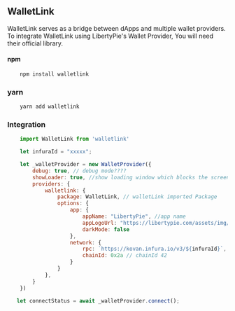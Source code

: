 ## WalletLink
WalletLink serves as a bridge between  dApps and multiple wallet providers.
To integrate WalletLink using LibertyPie's Wallet Provider, You will need their official library.

#### npm
```bash 
    npm install walletlink
```

### yarn 
```bash 
    yarn add walletlink
```

### Integration 
```js
    import WalletLink from 'walletlink'

    let infuraId = "xxxxx";

    let _walletProvider = new WalletProvider({
        debug: true, // debug mode????
        showLoader: true, //show loading window which blocks the screen until completed
        providers: {
            walletlink: {
                package: WalletLink, // walletLink imported Package
                options: {
                    app: {
                        appName: "LibertyPie", //app name
                        appLogoUrl: "https://libertypie.com/assets/img/logo.svg", 
                        darkMode: false
                    },
                    network: {
                        rpc: `https://kovan.infura.io/v3/${infuraId}`,
                        chainId: 0x2a // chainId 42
                    }
                }
            },
        }
    })

   let connectStatus = await _walletProvider.connect();
```

